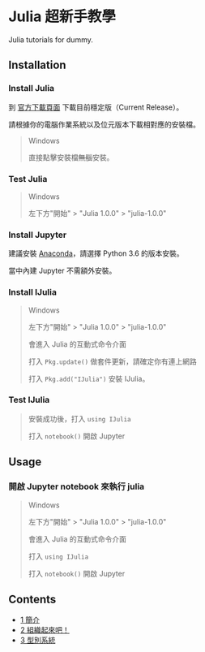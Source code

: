 # Julia 超新手教學
Julia tutorials for dummy.

## Installation

### Install Julia

到 [官方下載頁面](https://julialang.org/downloads/) 下載目前穩定版（Current Release）。

請根據你的電腦作業系統以及位元版本下載相對應的安裝檔。

> Windows
>
> 直接點擊安裝檔~~無腦~~安裝。

### Test Julia

> Windows
>
> 左下方"開始" > "Julia 1.0.0" > "julia-1.0.0"

### Install Jupyter

建議安裝 [Anaconda](https://www.anaconda.com/download/)，請選擇 Python 3.6 的版本安裝。

當中內建 Jupyter 不需額外安裝。

### Install IJulia

> Windows
>
> 左下方"開始" > "Julia 1.0.0" > "julia-1.0.0"
>
> 會進入 Julia 的互動式命令介面
>
> 打入 `Pkg.update()` 做套件更新，請確定你有連上網路
>
> 打入 `Pkg.add("IJulia")` 安裝 IJulia。

### Test IJulia

> 安裝成功後，打入 `using IJulia`
>
> 打入 `notebook()` 開啟 Jupyter

## Usage

### 開啟 Jupyter notebook 來執行 julia

> Windows
>
> 左下方"開始" > "Julia 1.0.0" > "julia-1.0.0"
>
> 會進入 Julia 的互動式命令介面
>
> 打入 `using IJulia`
>
> 打入 `notebook()` 開啟 Jupyter

## Contents

* [1 簡介](/notebook/1_introduction.ipynb)
* [2 組織起來吧！](/notebook/2_organize_it.ipynb)
* [3 型別系統]()
